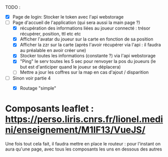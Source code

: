TODO :
- [X] Page de login: Stocker le token avec l'api webstorage
- [ ] Page d'accueil de l'application (qui sera aussi la main page ?)
    -  [X] récupération des informations liées au joueur connecté : trésor récupérer, position, ttl etc etc
    - [X] Afficher l'avatar du joueur sur la carte en fonction de sa position
    - [X] Afficher la zzr sur la carte (après l'avoir récupérer via l'api : il faudra au préalable en avoir créer une)
    - [X] Stocker toutes les informations (constante ?) via l'api webstorage
    - [X] "Ping" le serv toutes les 5 sec pour renvoyer la pos du joueurs (le but est d'anticiper quand le joueur se déplacera)
    - [ ] Mettre a jour les coffres sur la map en cas d'ajout / disparition
- [ ] Sinon voir partie 4
  - [X] Routage "simple"  


# Composants leaflet : https://perso.liris.cnrs.fr/lionel.medini/enseignement/M1IF13/VueJS/

 Une fois tout cela fait, il faudra mettre en place le routeur : pour l'instant on aura qu'une page, avec tous les composants les uns en dessous des autres